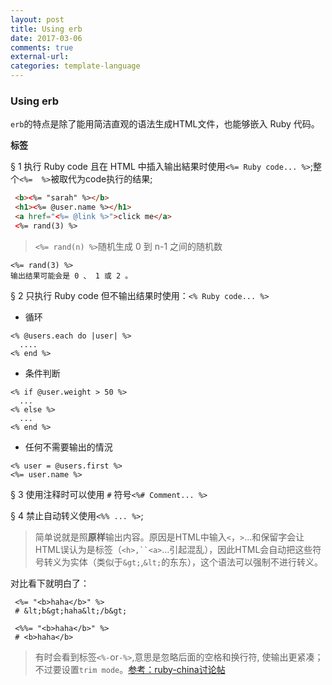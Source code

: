 ```yaml
---
layout: post
title: Using erb
date: 2017-03-06
comments: true
external-url:
categories: template-language
---
```


### Using erb
`erb`的特点是除了能用简洁直观的语法生成HTML文件，也能够嵌入 Ruby 代码。

**标签**

&sect;&nbsp;1&nbsp;执行 Ruby code 且在 HTML 中插入输出結果时使用`<%= Ruby code... %>`;整个`<%=  %>`被取代为code执行的结果;

```html
 <b><%= "sarah" %></b>
 <h1><%= @user.name %></h1>
 <a href="<%= @link %>">click me</a>
 <%= rand(3) %>
```

>`<%= rand(n) %>`随机生成 0 到 n-1 之间的随机数

```
<%= rand(3) %>
输出结果可能会是 0 、 1 或 2 。
```
&sect;&nbsp;2&nbsp;只执行 Ruby code 但不输出结果时使用：`<% Ruby code... %>`

- 循环
```
<% @users.each do |user| %>
  ....
<% end %>
```
- 条件判断
```
<% if @user.weight > 50 %>
  ...
<% else %>
  ...
<% end %>
```
- 任何不需要输出的情況

```
<% user = @users.first %>
<%= user.name %>
```
&sect;&nbsp;3&nbsp;使用注释时可以使用 `#` 符号`<%# Comment... %>`

&sect;&nbsp;4&nbsp;禁止自动转义使用`<%% ... %>`;
>简单说就是照**原样**输出内容。原因是HTML中输入`<`，`>`...和保留字会让HTML误认为是标签（`<h>,``<a>`...引起混乱），因此HTML会自动把这些符号转义为实体（类似于`&gt;`,`&lt;`的东东），这个语法可以强制不进行转义。

对比看下就明白了：

```
 <%= "<b>haha</b>" %> 
 # &lt;b&gt;haha&lt;/b&gt;
```

```
 <%%= "<b>haha</b>" %> 
 # <b>haha</b>
```
>有时会看到标签`<%-`or`-%>`,意思是忽略后面的空格和换行符, 使输出更紧凑；不过要设置`trim mode`。[参考：ruby-china讨论帖](https://ruby-china.org/topics/13042)






